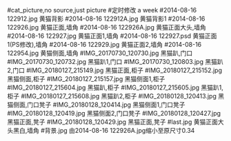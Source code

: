 #cat_picture,no source,just picture
#定时修改 a week
#2014-08-16 122912.jpg	黄猫背影
#2014-08-16 122912A.jpg	黄猫背影1
#2014-08-16 122926.jpg	黄猫正面,墙角
#2014-08-16 122926A.jpg	黄猫正面大头,墙角
#2014-08-16 122927.jpg	黄猫正面1,墙角
#2014-08-16 122927.psd	黄猫正面1(PS修改),墙角
#2014-08-16 122929.jpg	黄猫正面2,墙角
#2014-08-16 122954.jpg	黄猫侧面,墙角
#IMG_20170730_120730.jpg	黑猫趴,门口
#IMG_20170730_120732.jpg	黑猫趴1,门口
#IMG_20170730_120803.jpg	黑猫趴2,门口
#IMG_20180127_215149.jpg	黑猫正面,柜子
#IMG_20180127_215152.jpg	黑猫侧面,柜子
#IMG_20180127_215157.jpg	黑猫侧面1,柜子
#IMG_20180127_215604.jpg	黑猫趴,柜子
#IMG_20180127_215605.jpg	黑猫趴1,柜子
#IMG_20180127_215608.jpg	黑猫趴2,柜子
#IMG_20180128_120413.jpg	黑猫侧面,门口凳子
#IMG_20180128_120414.jpg	黑猫侧面1,门口凳子
#IMG_20180128_120419.jpg	黑猫侧面2,门口凳子
#IMG_20180128_120427.jpg	黑猫正面,凳子
#IMG_20180128_120429.jpg	黑猫正面,凳子
#last.jpg	黄猫正面大头黑白,墙角
#背景.jpg	由2014-08-16 122926A.jpg缩小至原尺寸0.34